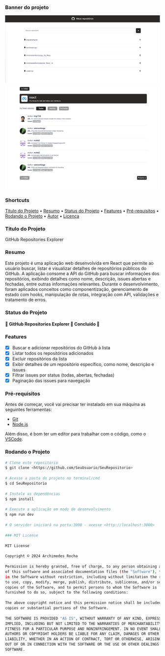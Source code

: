 ### Banner do projeto

<img src="./public/thumbnail-01.png">
<img src="./public/thumbnail-02.png">

### Shortcuts

<p align="left">
 <a href="#título-do-projeto">Título do Projeto</a> •
 <a href="#resumo">Resumo</a> • 
 <a href="#status-do-projeto">Status do Projeto</a> • 
 <a href="#features">Features</a> • 
 <a href="#pré-requisitos">Pré-requisitos</a> • 
 <a href="#rodando-o-projeto">Rodando o Projeto</a> • 
 <a href="#autor">Autor</a> • 
 <a href="#mit-license">Licença</a>
</p>

### Título do Projeto

GitHub Repositories Explorer

### Resumo

Este projeto é uma aplicação web desenvolvida em React que permite ao usuário buscar, listar e visualizar detalhes de repositórios públicos do GitHub. A aplicação consome a API do GitHub para buscar informações dos repositórios, exibindo detalhes como nome, descrição, issues abertas e fechadas, entre outras informações relevantes. Durante o desenvolvimento, foram aplicados conceitos como componentização, gerenciamento de estado com hooks, manipulação de rotas, integração com API, validações e tratamento de erros.

### Status do Projeto

<h4 align="left"> 
	🚧 GitHub Repositories Explorer 🚀 Concluído 🚧
</h4>

### Features

- [x] Buscar e adicionar repositórios do GitHub à lista
- [x] Listar todos os repositórios adicionados
- [x] Excluir repositórios da lista
- [x] Exibir detalhes de um repositório específico, como nome, descrição e issues
- [x] Filtrar issues por status (todas, abertas, fechadas)
- [x] Paginação das issues para navegação

### Pré-requisitos

Antes de começar, você vai precisar ter instalado em sua máquina as seguintes ferramentas: 
- [Git](https://git-scm.com) 
- [Node.js](https://nodejs.org/en/)

Além disso, é bom ter um editor para trabalhar com o código, como o [VSCode](https://code.visualstudio.com/).

### Rodando o Projeto

```bash
# Clone este repositório
$ git clone <https://github.com/SeuUsuario/SeuRepositorio>

# Acesse a pasta do projeto no terminal/cmd
$ cd SeuRepositorio

# Instale as dependências
$ npm install

# Execute a aplicação em modo de desenvolvimento
$ npm run dev

# O servidor iniciará na porta:3000 - acesse <http://localhost:3000>

### MIT License

MIT License

Copyright ©️ 2024 Archimedes Rocha

Permission is hereby granted, free of charge, to any person obtaining a copy
of this software and associated documentation files (the "Software"), to deal
in the Software without restriction, including without limitation the rights
to use, copy, modify, merge, publish, distribute, sublicense, and/or sell
copies of the Software, and to permit persons to whom the Software is
furnished to do so, subject to the following conditions:

The above copyright notice and this permission notice shall be included in all
copies or substantial portions of the Software.

THE SOFTWARE IS PROVIDED "AS IS", WITHOUT WARRANTY OF ANY KIND, EXPRESS OR
IMPLIED, INCLUDING BUT NOT LIMITED TO THE WARRANTIES OF MERCHANTABILITY,
FITNESS FOR A PARTICULAR PURPOSE AND NONINFRINGEMENT. IN NO EVENT SHALL THE
AUTHORS OR COPYRIGHT HOLDERS BE LIABLE FOR ANY CLAIM, DAMAGES OR OTHER
LIABILITY, WHETHER IN AN ACTION OF CONTRACT, TORT OR OTHERWISE, ARISING FROM,
OUT OF OR IN CONNECTION WITH THE SOFTWARE OR THE USE OR OTHER DEALINGS IN THE
SOFTWARE.

